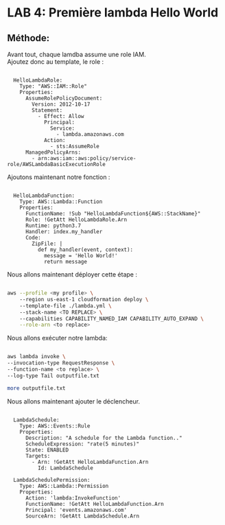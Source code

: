 # LAB 4: Première lambda Hello World

## Méthode:

Avant tout, chaque lamdba assume une role IAM.  
Ajoutez donc au template, le role :  
  
```

  HelloLambdaRole:
    Type: "AWS::IAM::Role"
    Properties:
      AssumeRolePolicyDocument:
        Version: 2012-10-17
        Statement:
          - Effect: Allow
            Principal:
              Service:
                - lambda.amazonaws.com
            Action:
              - sts:AssumeRole
      ManagedPolicyArns:
        - arn:aws:iam::aws:policy/service-role/AWSLambdaBasicExecutionRole

```

Ajoutons maintenant notre fonction :  
  
```

  HelloLambdaFunction:
    Type: AWS::Lambda::Function
    Properties:
      FunctionName: !Sub "HelloLambdaFunction${AWS::StackName}"
      Role: !GetAtt HelloLambdaRole.Arn
      Runtime: python3.7
      Handler: index.my_handler
      Code:
        ZipFile: |
          def my_handler(event, context):
            message = 'Hello World!'
            return message

```

Nous allons maintenant déployer cette étape :  
  
```bash

aws --profile <my profile> \   
    --region us-east-1 cloudformation deploy \          
    --template-file ./lambda.yml \        
    --stack-name <TO REPLACE> \          
    --capabilities CAPABILITY_NAMED_IAM CAPABILITY_AUTO_EXPAND \
    --role-arn <to replace>

```
  
Nous allons exécuter notre lambda:  
  
```bash

aws lambda invoke \
--invocation-type RequestResponse \
--function-name <to replace> \
--log-type Tail outputfile.txt

more outputfile.txt

```
  
Nous allons maintenant ajouter le déclencheur.
  
```

  LambdaSchedule:
    Type: AWS::Events::Rule
    Properties:
      Description: "A schedule for the Lambda function.."
      ScheduleExpression: "rate(5 minutes)"
      State: ENABLED
      Targets:
        - Arn: !GetAtt HelloLambdaFunction.Arn
          Id: LambdaSchedule
          
  LambdaSchedulePermission:
    Type: AWS::Lambda::Permission
    Properties:
      Action: 'lambda:InvokeFunction'
      FunctionName: !GetAtt HelloLambdaFunction.Arn
      Principal: 'events.amazonaws.com'
      SourceArn: !GetAtt LambdaSchedule.Arn
          
```
